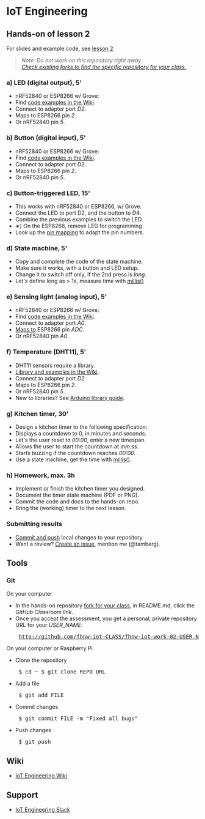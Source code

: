 # IoT Engineering
## Hands-on of lesson 2
For slides and example code, see [lesson 2](../../../fhnw-iot/blob/master/02/README.md)

> *Note: Do not work on this repository right away.*<br/>
> *[Check existing forks to find the specific repository for your class.](../../network/members)*

### a) LED (digital output), 5'
* nRF52840 or ESP8266 w/ Grove:
* Find [code examples in the Wiki](https://github.com/tamberg/fhnw-iot/wiki/Grove-Actuators#led).
* Connect to adapter port _D2_.
* Maps to ESP8266 pin _2_.
* Or nRF52840 pin _5_.

### b) Button (digital input), 5'
* nRF52840 or ESP8266 w/ Grove:
* Find [code examples in the Wiki](https://github.com/tamberg/fhnw-iot/wiki/Grove-Sensors#button).
* Connect to adapter port _D2_.
* Maps to ESP8266 pin _2_.
* Or nRF52840 pin _5_.

### c) Button-triggered LED, 15'
* This works with nRF52840 or ESP8266, w/ Grove.
* Connect the LED to port D2, and the button to D4.
* Combine the previous examples to switch the LED.
* &lowast;) On the ESP8266, remove LED for programming
* Look up the [pin mapping](https://github.com/tamberg/fhnw-iot/wiki/Grove-Adapters#mapping) to adapt the pin numbers.

### d) State machine, 5'
* Copy and complete the code of the state machine.
* Make sure it works, with a button and LED setup.
* Change it to switch off only, if the 2nd press is _long_.
* Let's define long as > 1s, measure time with [millis()](https://www.arduino.cc/reference/en/language/functions/time/millis/)

### e) Sensing light (analog input), 5'
* nRF52840 or ESP8266 w/ Grove:
* Find [code examples in the Wiki](https://github.com/tamberg/fhnw-iot/wiki/Grove-Sensors#light-sensor-v12).
* Connect to adapter port _A0_.
* [Maps to](https://github.com/tamberg/fhnw-iot/wiki/Grove-Adapters#mapping) ESP8266 pin _ADC_.
* Or nRF52840 pin _A0_.

### f) Temperature (DHT11), 5'
* DHT11 sensors require a library.
* [Library and examples in the Wiki](https://github.com/tamberg/fhnw-iot/wiki/Grove-Sensors#temperature--humidity-sensor).
* Connect to adapter port _D2_.
* Maps to ESP8266 pin _2_.
* Or nRF52840 pin _5_.
* New to libraries? See [Arduino library guide](https://www.arduino.cc/en/Guide/Libraries).

### g) Kitchen timer, 30'
* Design a kitchen timer to the following specification:
* Displays a countdown to 0, in minutes and seconds.
* Let's the user reset to _00:00_, enter a new timespan.
* Allows the user to start the countdown at _mm:ss_.
* Starts buzzing if the countdown reaches _00:00_.
* Use a state machine, get the time with [millis()](https://www.arduino.cc/reference/en/language/functions/time/millis/).

### h) Homework, max. 3h
* Implement or finish the kitchen timer you designed.
* Document the timer state machine (PDF or PNG).
* Commit the code and docs to the hands-on repo.
* Bring the (working) timer to the next lesson.

### Submitting results
* [Commit and push](#git) local changes to your repository.
* Want a review? [Create an issue](../../issues/new), mention me (@tamberg).

## Tools
### Git
On your computer
* In the hands-on repository [fork for your class](../../network/members), in README.md, click the _GitHub Classroom link_.
* Once you accept the assessment, you get a personal, private repository URL for your _USER_NAME_:<pre>
http://github.com/fhnw-iot-CLASS/fhnw-iot-work-02-USER_NAME</pre>

On your computer or Raspberry Pi
* Clone the repository<pre>
    $ cd ~
    $ git clone REPO_URL</pre>
* Add a file<pre>
    $ git add FILE</pre>
* Commit changes<pre>
    $ git commit FILE -m "Fixed all bugs"</pre>
* Push changes<pre>
    $ git push</pre>

## Wiki
- [IoT Engineering Wiki](https://github.com/tamberg/fhnw-iot/wiki)

## Support
- [IoT Engineering Slack](https://fhnw-iot.slack.com/)
